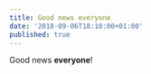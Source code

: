 ```yaml
---
title: Good news everyone
date: '2018-09-06T18:10:00+01:00'
published: true
---
```


Good news **everyone**!
